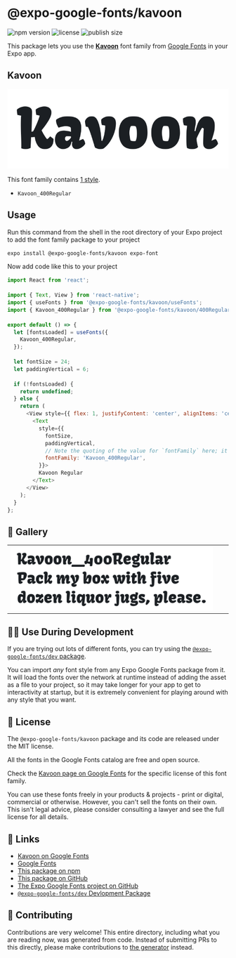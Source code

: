 # @expo-google-fonts/kavoon

![npm version](https://flat.badgen.net/npm/v/@expo-google-fonts/kavoon)
![license](https://flat.badgen.net/github/license/expo/google-fonts)
![publish size](https://flat.badgen.net/packagephobia/install/@expo-google-fonts/kavoon)

This package lets you use the [**Kavoon**](https://fonts.google.com/specimen/Kavoon) font family from [Google Fonts](https://fonts.google.com/) in your Expo app.

## Kavoon

![Kavoon](./font-family.png)

This font family contains [1 style](#-gallery).

- `Kavoon_400Regular`

## Usage

Run this command from the shell in the root directory of your Expo project to add the font family package to your project
```sh
expo install @expo-google-fonts/kavoon expo-font
```

Now add code like this to your project
```js
import React from 'react';

import { Text, View } from 'react-native';
import { useFonts } from '@expo-google-fonts/kavoon/useFonts';
import { Kavoon_400Regular } from '@expo-google-fonts/kavoon/400Regular';

export default () => {
  let [fontsLoaded] = useFonts({
    Kavoon_400Regular,
  });

  let fontSize = 24;
  let paddingVertical = 6;

  if (!fontsLoaded) {
    return undefined;
  } else {
    return (
      <View style={{ flex: 1, justifyContent: 'center', alignItems: 'center' }}>
        <Text
          style={{
            fontSize,
            paddingVertical,
            // Note the quoting of the value for `fontFamily` here; it expects a string!
            fontFamily: 'Kavoon_400Regular',
          }}>
          Kavoon Regular
        </Text>
      </View>
    );
  }
};

```

## 🔡 Gallery


||||
|-|-|-|
|![Kavoon_400Regular](.//400Regular/Kavoon_400Regular.ttf.png)||||


## 👩‍💻 Use During Development

If you are trying out lots of different fonts, you can try using the [`@expo-google-fonts/dev` package](https://github.com/freeboub/google-fonts/tree/master/font-packages/dev#readme).

You can import *any* font style from any Expo Google Fonts package from it. It will load the fonts
over the network at runtime instead of adding the asset as a file to your project, so it may take longer
for your app to get to interactivity at startup, but it is extremely convenient
for playing around with any style that you want.

## 📖 License

The `@expo-google-fonts/kavoon` package and its code are released under the MIT license.

All the fonts in the Google Fonts catalog are free and open source.

Check the [Kavoon page on Google Fonts](https://fonts.google.com/specimen/Kavoon) for the specific license of this font family.

You can use these fonts freely in your products & projects - print or digital, commercial or otherwise. However, you can't sell the fonts on their own. This isn't legal advice, please consider consulting a lawyer and see the full license for all details.

## 🔗 Links

- [Kavoon on Google Fonts](https://fonts.google.com/specimen/Kavoon)
- [Google Fonts](https://fonts.google.com/)
- [This package on npm](https://www.npmjs.com/package/@expo-google-fonts/kavoon)
- [This package on GitHub](https://github.com/freeboub/google-fonts/tree/master/font-packages/kavoon)
- [The Expo Google Fonts project on GitHub](https://github.com/freeboub/google-fonts)
- [`@expo-google-fonts/dev` Devlopment Package](https://github.com/freeboub/google-fonts/tree/master/font-packages/dev)

## 🤝 Contributing

Contributions are very welcome! This entire directory, including what you are reading now, was generated from code. Instead of submitting PRs to this directly, please make contributions to [the generator](https://github.com/freeboub/google-fonts/tree/master/packages/generator) instead.
